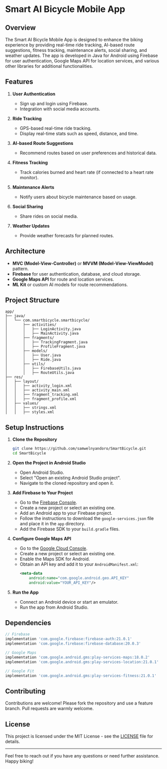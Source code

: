 # Smart AI Bicycle Mobile App

## Overview
The Smart AI Bicycle Mobile App is designed to enhance the biking experience by providing real-time ride tracking, AI-based route suggestions, fitness tracking, maintenance alerts, social sharing, and weather updates. The app is developed in Java for Android using Firebase for user authentication, Google Maps API for location services, and various other libraries for additional functionalities.

## Features
1. **User Authentication**
    - Sign up and login using Firebase.
    - Integration with social media accounts.

2. **Ride Tracking**
    - GPS-based real-time ride tracking.
    - Display real-time stats such as speed, distance, and time.

3. **AI-based Route Suggestions**
    - Recommend routes based on user preferences and historical data.

4. **Fitness Tracking**
    - Track calories burned and heart rate (if connected to a heart rate monitor).

5. **Maintenance Alerts**
    - Notify users about bicycle maintenance based on usage.

6. **Social Sharing**
    - Share rides on social media.

7. **Weather Updates**
    - Provide weather forecasts for planned routes.

## Architecture
- **MVC (Model-View-Controller)** or **MVVM (Model-View-ViewModel)** pattern.
- **Firebase** for user authentication, database, and cloud storage.
- **Google Maps API** for route and location services.
- **ML Kit** or custom AI models for route recommendations.

## Project Structure
```
app/
├── java/
│   └── com.smartbicycle.smartbicycle/
│       ├── activities/
│       │   ├── LoginActivity.java
│       │   ├── MainActivity.java
│       ├── fragments/
│       │   ├── TrackingFragment.java
│       │   ├── ProfileFragment.java
│       ├── models/
│       │   ├── User.java
│       │   ├── Ride.java
│       ├── utils/
│       │   ├── FirebaseUtils.java
│       │   ├── RouteUtils.java
├── res/
│   ├── layout/
│   │   ├── activity_login.xml
│   │   ├── activity_main.xml
│   │   ├── fragment_tracking.xml
│   │   ├── fragment_profile.xml
│   ├── values/
│   │   ├── strings.xml
│   │   ├── styles.xml
```

## Setup Instructions

1. **Clone the Repository**
   ```bash
   git clone https://github.com/samwelnyandoro/SmartBicycle.git
   cd SmartBicycle
   ```

2. **Open the Project in Android Studio**
    - Open Android Studio.
    - Select "Open an existing Android Studio project".
    - Navigate to the cloned repository and open it.

3. **Add Firebase to Your Project**
    - Go to the [Firebase Console](https://console.firebase.google.com/).
    - Create a new project or select an existing one.
    - Add an Android app to your Firebase project.
    - Follow the instructions to download the `google-services.json` file and place it in the `app` directory.
    - Add the Firebase SDK to your `build.gradle` files.

4. **Configure Google Maps API**
    - Go to the [Google Cloud Console](https://console.cloud.google.com/).
    - Create a new project or select an existing one.
    - Enable the Maps SDK for Android.
    - Obtain an API key and add it to your `AndroidManifest.xml`:
      ```xml
      <meta-data
          android:name="com.google.android.geo.API_KEY"
          android:value="YOUR_API_KEY"/>
      ```

5. **Run the App**
    - Connect an Android device or start an emulator.
    - Run the app from Android Studio.

## Dependencies
```gradle
// Firebase
implementation 'com.google.firebase:firebase-auth:21.0.1'
implementation 'com.google.firebase:firebase-database:20.0.3'

// Google Maps
implementation 'com.google.android.gms:play-services-maps:18.0.2'
implementation 'com.google.android.gms:play-services-location:21.0.1'

// Google Fit
implementation 'com.google.android.gms:play-services-fitness:21.0.1'
```

## Contributing
Contributions are welcome! Please fork the repository and use a feature branch. Pull requests are warmly welcome.

## License
This project is licensed under the MIT License - see the [LICENSE](LICENSE) file for details.

---

Feel free to reach out if you have any questions or need further assistance. Happy biking!
